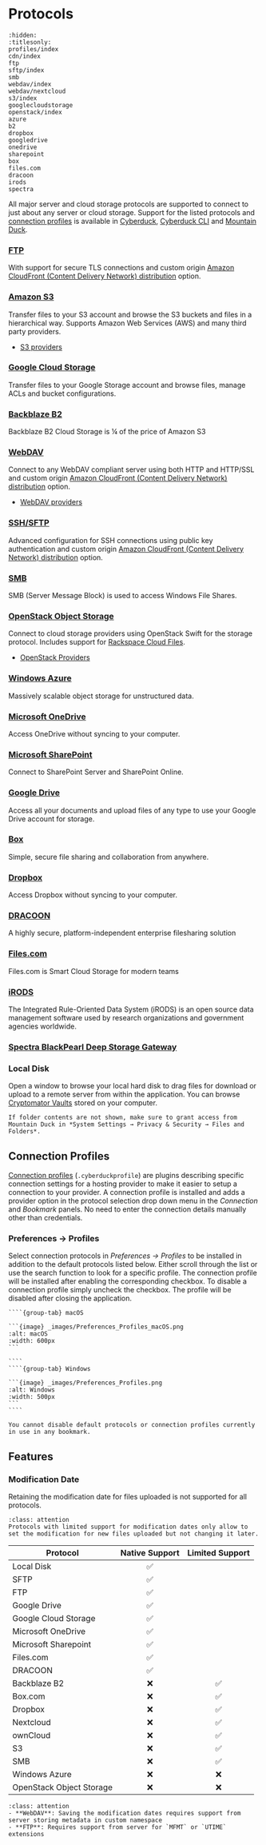 Protocols
====

```{toctree}
:hidden:
:titlesonly:
profiles/index
cdn/index
ftp
sftp/index
smb
webdav/index
webdav/nextcloud
s3/index
googlecloudstorage
openstack/index
azure
b2
dropbox
googledrive
onedrive
sharepoint
box
files.com
dracoon
irods
spectra
```

All major server and cloud storage protocols are supported to connect to just about any server or cloud storage. Support for the listed protocols and [connection profiles](profiles/index.md) is available in [Cyberduck](../cyberduck/index.md), [Cyberduck CLI](../cli/index.md) and [Mountain Duck](../mountainduck/index.md).

### [FTP](ftp.md)
With support for secure TLS connections and custom origin [Amazon CloudFront (Content Delivery Network) distribution](../protocols/cdn/cloudfront) option.

### [Amazon S3](s3/index.md)
Transfer files to your S3 account and browse the S3 buckets and files in a hierarchical way. Supports Amazon Web Services (AWS) and many third party providers.

- [S3 providers](s3/index.md#third-party-providers)

### [Google Cloud Storage](googlecloudstorage.md)

Transfer files to your Google Storage account and browse files, manage ACLs and bucket configurations.

### [Backblaze B2](b2.md)
Backblaze B2 Cloud Storage is ¼ of the price of Amazon S3

### [WebDAV](webdav/index.md)
Connect to any WebDAV compliant server using both HTTP and HTTP/SSL and custom origin [Amazon CloudFront (Content Delivery Network) distribution](cdn/cloudfront.md) option.

- [WebDAV providers](webdav/index.md#providers)

### [SSH/SFTP](sftp/index.md)
Advanced configuration for SSH connections using public key authentication and custom origin [Amazon CloudFront (Content Delivery Network) distribution](cdn/cloudfront.md) option.

### [SMB](smb.md)
SMB (Server Message Block) is used to access Windows File Shares.

### [OpenStack Object Storage](openstack/index.md)
Connect to cloud storage providers using OpenStack Swift for the storage protocol. Includes support for [Rackspace Cloud Files](openstack/cloudfiles).

- [OpenStack Providers](openstack/index.md#third-party-providers)

### [Windows Azure](azure.md)
Massively scalable object storage for unstructured data.

### [Microsoft OneDrive](onedrive.md)
Access OneDrive without syncing to your computer.

### [Microsoft SharePoint](sharepoint.md)
Connect to SharePoint Server and SharePoint Online.

### [Google Drive](googledrive.md)
Access all your documents and upload files of any type to use your Google Drive account for storage.

### [Box](box.md)
Simple, secure file sharing and collaboration from anywhere.

### [Dropbox](dropbox.md)
Access Dropbox without syncing to your computer.

### [DRACOON](dracoon.md)
A highly secure, platform-independent enterprise filesharing solution

### [Files.com](files.com.md)
Files.com is Smart Cloud Storage for modern teams

### [iRODS](irods.md)
The Integrated Rule-Oriented Data System (iRODS) is an open source data management software used by research organizations and government agencies worldwide.

### [Spectra BlackPearl Deep Storage Gateway](spectra.md)

### Local Disk
Open a window to browse your local hard disk to drag files for download or upload to a remote server from within the application. You can browse [Cryptomator Vaults](../cryptomator/index.md#access-vaults-on-local-disk) stored on your computer.

```{warning}
If folder contents are not shown, make sure to grant access from Mountain Duck in *System Settings → Privacy & Security → Files and Folders*.
```

## Connection Profiles

[Connection profiles](profiles/index.md) (`.cyberduckprofile`) are plugins describing specific connection settings for a hosting provider to make it easier to setup a connection to your provider. A connection profile is installed and adds a provider option in the protocol selection drop down menu in the *Connection* and *Bookmark* panels. No need to enter the connection details manually other than credentials.

### Preferences → Profiles

Select connection protocols in _Preferences → Profiles_ to be installed in addition to the default protocols listed below. Either scroll through the list or use the search function to look for a specific profile. The connection profile will be installed after enabling the corresponding checkbox. To disable a connection profile simply uncheck the checkbox. The profile will be disabled after closing the application.

`````{tabs}
````{group-tab} macOS

```{image} _images/Preferences_Profiles_macOS.png
:alt: macOS
:width: 600px
```

````
````{group-tab} Windows

```{image} _images/Preferences_Profiles.png
:alt: Windows
:width: 500px
```
````
`````

```{note}
You cannot disable default protocols or connection profiles currently in use in any bookmark.
```

## Features
### Modification Date
Retaining the modification date for files uploaded is not supported for all protocols.

```{admonition} Mountain Duck
:class: attention
Protocols with limited support for modification dates only allow to set the modification for new files uploaded but not changing it later.
```

| Protocol             | Native Support | Limited Support |
|----------------------| :---: | :---: |
| Local Disk           | ✅ ||
| SFTP                 | ✅ ||
| FTP                  | ✅ ||
| Google Drive         | ✅ ||
| Google Cloud Storage | ✅ ||
| Microsoft OneDrive   | ✅ ||
| Microsoft Sharepoint | ✅ ||
| Files.com            | ✅ ||
| DRACOON              | ✅ ||
| Backblaze B2         | ❌	| ✅ |
| Box.com              | ❌	| ✅ |
| Dropbox              | ❌	| ✅ |
| Nextcloud            | ❌ | ✅ |
| ownCloud             | ❌	| ✅ |
| S3                   | ❌ | ✅ |
| SMB                  | ❌ | ✅ |
| Windows Azure        | ❌ | ❌ |
| OpenStack Object Storage        | ❌ | ❌ |

```{admonition} Interoperability
:class: attention
- **WebDAV**: Saving the modification dates requires support from server storing metadata in custom namespace
- **FTP**: Requires support from server for `MFMT` or `UTIME` extensions
```

